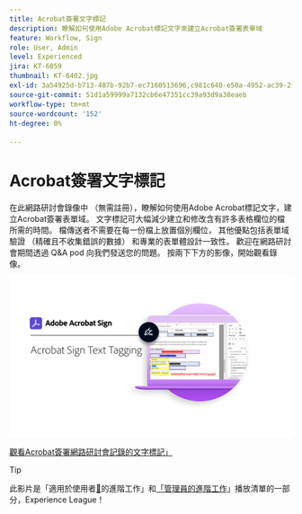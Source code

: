```yaml
---
title: Acrobat簽署文字標記
description: 瞭解如何使用Adobe Acrobat標記文字來建立Acrobat簽署表單域
feature: Workflow, Sign
role: User, Admin
level: Experienced
jira: KT-6059
thumbnail: KT-6402.jpg
exl-id: 3a54925d-b713-487b-92b7-ec7160513696,c981c640-e50a-4952-ac39-2f90d6d0cf08
source-git-commit: 51d1a59999a7132cb6e47351cc39a93d9a38eaeb
workflow-type: tm+mt
source-wordcount: '152'
ht-degree: 0%

---
```


# Acrobat簽署文字標記

在此網路研討會錄像中 （無需註冊），瞭解如何使用Adobe Acrobat標記文字，建立Acrobat簽署表單域。 文字標記可大幅減少建立和修改含有許多表格欄位的檔所需的時間。 檔傳送者不需要在每一份檔上放置個別欄位， 其他優點包括表單域驗證 （精確且不收集錯誤的數據） 和專業的表單體設計一致性。 歡迎在網路研討會期間透過 Q&amp;A pod 向我們發送您的問題。 按兩下下方的影像，開始觀看錄像。

[![觀看會議](../assets/Text-Tagging.png)](https://event.on24.com/wcc/r/2338276/415BE4603F60A61A546C0A91528B444F)

[觀看Acrobat簽署網路研討會記錄的文字標記」](https://event.on24.com/wcc/r/2338276/415BE4603F60A61A546C0A91528B444F)

>[!TIP]
>
>此影片是「適用於使用者[&#128279;](https://experienceleague.adobe.com/zh-hant/playlists/acrobat-sign-get-started-business-users)的進階工作」和[「管理員的進階工作](https://experienceleague.adobe.com/zh-hant/playlists/acrobat-sign-perform-advanced-tasks-administrators)」播放清單的一部分，Experience League！
